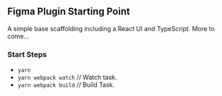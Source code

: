 ## Figma Plugin Starting Point
A simple base scaffolding including a React UI and TypeScript. More to come...

### Start Steps
- `yarn`
- `yarn webpack watch` // Watch task.
- `yarn webpack build` // Build Task.
